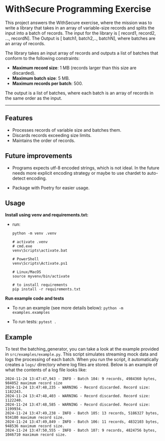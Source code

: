 # WithSecure Programming Exercise

This project answers the WithSecure exercise, where the mission was to write a library that takes in an array of variable-size records and splits the input into a batch of records. The input for the library is [ record1, record2, ..., recordN]. The Output is [ batch1, batch2,.., batchN], where batches are an array of records.

The library takes an input array of records and outputs a list of batches that conform to the following constraints:

- **Maximum record size**: 1 MB (records larger than this size are discarded).
- **Maximum batch size**: 5 MB.
- **Maximum records per batch**: 500.

The output is a list of batches, where each batch is an array of records in the same order as the input.

---

## Features

- Processes records of variable size and batches them.
- Discards records exceeding size limits.
- Maintains the order of records.

## Future improvements

- Programs expects utf-8 encoded strings, which is not ideal. In the future needs more explicit encoding strategy or maybe to use chardet to auto-detect encoding.

- Package with Poetry for easier usage.

## Usage

**Install using venv and requirements.txt:**

- run:

  ```
  python -m venv .venv

  # activate .venv
  # cmd.exe
  venv\Scripts\activate.bat

  # PowerShell
  venv\Scripts\Activate.ps1

  # Linux/MacOS
  source myvenv/bin/activate

  # to install requirements
  pip install -r requirements.txt
  ```

**Run example code and tests**

- To run an example (see more details below):
  `python -m examples.examples`

- To run tests:
  `pytest .`

## Example

To test the batching_generator, you can take a look at the example provided in `src/examples/example.py`. This script simulates streaming mock data and logs the processing of each batch.
When you run the script, it automatically creates a `logs/` directory where log files are stored. Below is an example of what the contents of a log file looks like:

    2024-11-24 13:47:47,943 - INFO - Batch 104: 9 records, 4984360 bytes, 984052 maximum record size
    2024-11-24 13:47:48,235 - WARNING - Record discarded. Record size: 1182243.
    2024-11-24 13:47:48,403 - WARNING - Record discarded. Record size: 1122240.
    2024-11-24 13:47:48,585 - WARNING - Record discarded. Record size: 1199934.
    2024-11-24 13:47:49,238 - INFO - Batch 105: 13 records, 5186327 bytes, 934180 maximum record size.
    2024-11-24 13:47:49,849 - INFO - Batch 106: 11 records, 4832103 bytes, 948536 maximum record size.
    2024-11-24 13:47:50,555 - INFO - Batch 107: 9 records, 4824756 bytes, 1046710 maximum record size.
